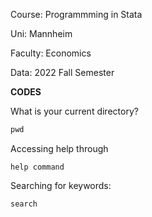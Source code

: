 Course: Programmming in Stata

Uni: Mannheim

Faculty: Economics

Data: 2022 Fall Semester

**CODES**


What is your current directory?

```js
pwd
```

Accessing help through

```
help command
```

Searching for keywords:
```
search
```



